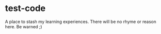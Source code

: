 # test-code
A place to stash my learning experiences.
There will be no rhyme or reason here. Be warned ;)
